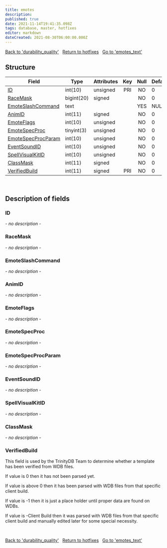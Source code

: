 ```yaml
---
title: emotes
description: 
published: true
date: 2021-11-14T19:41:35.098Z
tags: database, master, hotfixes
editor: markdown
dateCreated: 2021-08-30T06:00:00.000Z
---
```


<a href="https://dev.trinitycore.info/en/database/master/hotfixes/durability_quality" class="mt-5 v-btn v-btn--depressed v-btn--flat v-btn--outlined theme--light v-size--default darkblue--text text--lighten-3"><span class="v-btn__content"><i aria-hidden="true" class="v-icon notranslate v-icon--left mdi mdi-arrow-left theme--light"></i><span>Back to 'durability_quality'</span></span></a>&nbsp;&nbsp;&nbsp;<a href="https://dev.trinitycore.info/en/database/master/hotfixes/home" class="mt-5 v-btn v-btn--depressed v-btn--flat v-btn--outlined theme--light v-size--default darkblue--text text--lighten-3"><span class="v-btn__content"><i aria-hidden="true" class="v-icon notranslate v-icon--left mdi mdi-home-outline theme--light"></i><span>Return to hotfixes</span></span></a>&nbsp;&nbsp;&nbsp;<a href="https://dev.trinitycore.info/en/database/master/hotfixes/emotes_text" class="mt-5 v-btn v-btn--depressed v-btn--flat v-btn--outlined theme--light v-size--default darkblue--text text--lighten-3"><span class="v-btn__content"><span>Go to 'emotes_text'</span><i aria-hidden="true" class="v-icon notranslate v-icon--right mdi mdi-arrow-right theme--light"></i></span></a>

## Structure

| Field | Type | Attributes | Key | Null | Default | Extra | Comment |
| --- | --- | --- | :---: | :---: | --- | --- | --- |
| [ID](#id) | int(10) | unsigned | PRI | NO | 0 |  |  |
| [RaceMask](#racemask) | bigint(20) | signed |  | NO | 0 |  |  |
| [EmoteSlashCommand](#emoteslashcommand) | text |  |  | YES | NULL |  |  |
| [AnimID](#animid) | int(11) | signed |  | NO | 0 |  |  |
| [EmoteFlags](#emoteflags) | int(10) | unsigned |  | NO | 0 |  |  |
| [EmoteSpecProc](#emotespecproc) | tinyint(3) | unsigned |  | NO | 0 |  |  |
| [EmoteSpecProcParam](#emotespecprocparam) | int(10) | unsigned |  | NO | 0 |  |  |
| [EventSoundID](#eventsoundid) | int(10) | unsigned |  | NO | 0 |  |  |
| [SpellVisualKitID](#spellvisualkitid) | int(10) | unsigned |  | NO | 0 |  |  |
| [ClassMask](#classmask) | int(11) | signed |  | NO | 0 |  |  |
| [VerifiedBuild](#verifiedbuild) | int(11) | signed | PRI | NO | 0 |  |  |
&nbsp;
## Description of fields

### ID
*- no description -*
&nbsp;

### RaceMask
*- no description -*
&nbsp;

### EmoteSlashCommand
*- no description -*
&nbsp;

### AnimID
*- no description -*
&nbsp;

### EmoteFlags
*- no description -*
&nbsp;

### EmoteSpecProc
*- no description -*
&nbsp;

### EmoteSpecProcParam
*- no description -*
&nbsp;

### EventSoundID
*- no description -*
&nbsp;

### SpellVisualKitID
*- no description -*
&nbsp;

### ClassMask
*- no description -*
&nbsp;

### VerifiedBuild
This field is used by the TrinityDB Team to determine whether a template has been verified from WDB files.

If value is 0 then it has not been parsed yet.

If value is above 0 then it has been parsed with WDB files from that specific client build.

If value is -1 then it is just a place holder until proper data are found on WDBs.

If value is -Client Build then it was parsed with WDB files from that specific client build and manually edited later for some special necessity.

&nbsp;

<a href="https://dev.trinitycore.info/en/database/master/hotfixes/durability_quality" class="mt-5 v-btn v-btn--depressed v-btn--flat v-btn--outlined theme--light v-size--default darkblue--text text--lighten-3"><span class="v-btn__content"><i aria-hidden="true" class="v-icon notranslate v-icon--left mdi mdi-arrow-left theme--light"></i><span>Back to 'durability_quality'</span></span></a>&nbsp;&nbsp;&nbsp;<a href="https://dev.trinitycore.info/en/database/master/hotfixes/home" class="mt-5 v-btn v-btn--depressed v-btn--flat v-btn--outlined theme--light v-size--default darkblue--text text--lighten-3"><span class="v-btn__content"><i aria-hidden="true" class="v-icon notranslate v-icon--left mdi mdi-home-outline theme--light"></i><span>Return to hotfixes</span></span></a>&nbsp;&nbsp;&nbsp;<a href="https://dev.trinitycore.info/en/database/master/hotfixes/emotes_text" class="mt-5 v-btn v-btn--depressed v-btn--flat v-btn--outlined theme--light v-size--default darkblue--text text--lighten-3"><span class="v-btn__content"><span>Go to 'emotes_text'</span><i aria-hidden="true" class="v-icon notranslate v-icon--right mdi mdi-arrow-right theme--light"></i></span></a>

